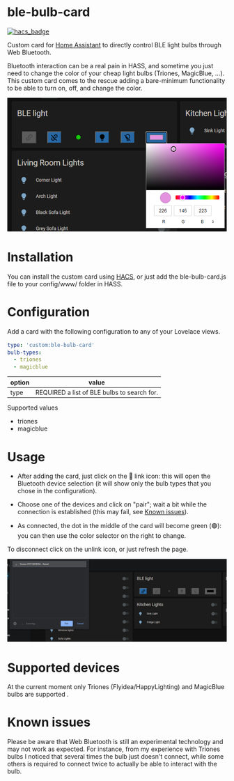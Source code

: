 # ble-bulb-card
[![hacs_badge](https://img.shields.io/badge/HACS-Default-orange.svg?style=for-the-badge)](https://github.com/custom-components/hacs) 

Custom card for [Home Assistant](https://www.home-assistant.io/) to directly control BLE light bulbs through Web Bluetooth.

Bluetooth interaction can be a real pain in HASS, and sometime you just need to change the color of your cheap light bulbs (Triones, MagicBlue, ...). This custom card comes to the rescue adding a bare-minimum functionality to be able to turn on, off, and change the color.

![card example](https://raw.githubusercontent.com/marcomow/ble-bulb-card/main/images/ble_light-example.png)

# Installation
You can install the custom card using [HACS](https://www.hacs.xyz), or just add the ble-bulb-card.js file to your config/www/ folder in HASS.

# Configuration
Add a card with the following configuration to any of your Lovelace views.
```yaml
type: 'custom:ble-bulb-card'
bulb-types:
  - triones
  - magicblue
```
| option | value |
|--|--|
| type | REQUIRED a list of BLE bulbs to search for. |

Supported values
- triones
- magicblue

# Usage
- After adding the card, just click on the 🔗 link icon: this will open the Bluetooth device selection (it will show only the bulb types that you chose in the configuration).

- Choose one of the devices and click on "pair"; wait a bit while the connection is established (this may fail, see [Known issues](#known-issues)).

- As connected, the dot in the middle of the card will become green (🟢): you can then use the color selector on the right to change.

To disconnect click on the unlink icon, or just refresh the page.

![card example](https://raw.githubusercontent.com/marcomow/ble-bulb-card/main/images/ble_light-bluetooth.png)

# Supported devices
At the current moment only Triones (Flyidea/HappyLighting) and MagicBlue bulbs are supported .

# Known issues
Please be aware that Web Bluetooth is still an experimental technology and may not work as expected.
For instance, from my experience with Triones bulbs I noticed that several times the bulb just doesn't connect, while some others is required to connect twice to actually be able to interact with the bulb.
